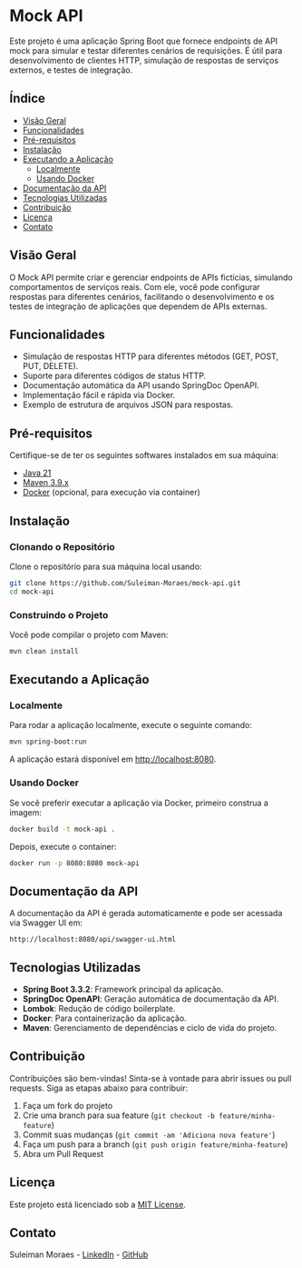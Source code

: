 # Mock API

Este projeto é uma aplicação Spring Boot que fornece endpoints de API mock para simular e testar diferentes cenários de requisições. É útil para desenvolvimento de clientes HTTP, simulação de respostas de serviços externos, e testes de integração.

## Índice

- [Visão Geral](#visão-geral)
- [Funcionalidades](#funcionalidades)
- [Pré-requisitos](#pré-requisitos)
- [Instalação](#instalação)
- [Executando a Aplicação](#executando-a-aplicação)
    - [Localmente](#localmente)
    - [Usando Docker](#usando-docker)
- [Documentação da API](#documentação-da-api)
- [Tecnologias Utilizadas](#tecnologias-utilizadas)
- [Contribuição](#contribuição)
- [Licença](#licença)
- [Contato](#contato)

## Visão Geral

O Mock API permite criar e gerenciar endpoints de APIs fictícias, simulando comportamentos de serviços reais. Com ele, você pode configurar respostas para diferentes cenários, facilitando o desenvolvimento e os testes de integração de aplicações que dependem de APIs externas.

## Funcionalidades

- Simulação de respostas HTTP para diferentes métodos (GET, POST, PUT, DELETE).
- Suporte para diferentes códigos de status HTTP.
- Documentação automática da API usando SpringDoc OpenAPI.
- Implementação fácil e rápida via Docker.
- Exemplo de estrutura de arquivos JSON para respostas.

## Pré-requisitos

Certifique-se de ter os seguintes softwares instalados em sua máquina:

- [Java 21](https://openjdk.org/projects/jdk/21/)
- [Maven 3.9.x](https://maven.apache.org/download.cgi)
- [Docker](https://www.docker.com/get-started) (opcional, para execução via container)

## Instalação

### Clonando o Repositório

Clone o repositório para sua máquina local usando:

```bash
git clone https://github.com/Suleiman-Moraes/mock-api.git
cd mock-api
```

### Construindo o Projeto

Você pode compilar o projeto com Maven:

```bash
mvn clean install
```

## Executando a Aplicação

### Localmente

Para rodar a aplicação localmente, execute o seguinte comando:

```bash
mvn spring-boot:run
```

A aplicação estará disponível em [http://localhost:8080](http://localhost:8080).

### Usando Docker

Se você preferir executar a aplicação via Docker, primeiro construa a imagem:

```bash
docker build -t mock-api .
```

Depois, execute o container:

```bash
docker run -p 8080:8080 mock-api
```

## Documentação da API

A documentação da API é gerada automaticamente e pode ser acessada via Swagger UI em:

```
http://localhost:8080/api/swagger-ui.html
```

## Tecnologias Utilizadas

- **Spring Boot 3.3.2**: Framework principal da aplicação.
- **SpringDoc OpenAPI**: Geração automática de documentação da API.
- **Lombok**: Redução de código boilerplate.
- **Docker**: Para containerização da aplicação.
- **Maven**: Gerenciamento de dependências e ciclo de vida do projeto.

## Contribuição

Contribuições são bem-vindas! Sinta-se à vontade para abrir issues ou pull requests. Siga as etapas abaixo para contribuir:

1. Faça um fork do projeto
2. Crie uma branch para sua feature (`git checkout -b feature/minha-feature`)
3. Commit suas mudanças (`git commit -am 'Adiciona nova feature'`)
4. Faça um push para a branch (`git push origin feature/minha-feature`)
5. Abra um Pull Request

## Licença

Este projeto está licenciado sob a [MIT License](LICENSE).

## Contato

Suleiman Moraes - [LinkedIn](https://www.linkedin.com/in/suleiman-moraes/) - [GitHub](https://github.com/Suleiman-Moraes)